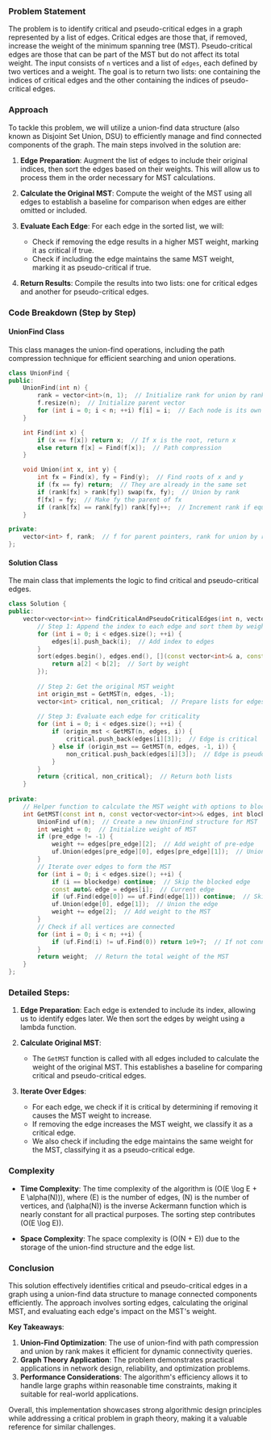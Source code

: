 ### Problem Statement

The problem is to identify critical and pseudo-critical edges in a graph represented by a list of edges. Critical edges are those that, if removed, increase the weight of the minimum spanning tree (MST). Pseudo-critical edges are those that can be part of the MST but do not affect its total weight. The input consists of `n` vertices and a list of `edges`, each defined by two vertices and a weight. The goal is to return two lists: one containing the indices of critical edges and the other containing the indices of pseudo-critical edges.

### Approach

To tackle this problem, we will utilize a union-find data structure (also known as Disjoint Set Union, DSU) to efficiently manage and find connected components of the graph. The main steps involved in the solution are:

1. **Edge Preparation**: Augment the list of edges to include their original indices, then sort the edges based on their weights. This will allow us to process them in the order necessary for MST calculations.

2. **Calculate the Original MST**: Compute the weight of the MST using all edges to establish a baseline for comparison when edges are either omitted or included.

3. **Evaluate Each Edge**: For each edge in the sorted list, we will:
   - Check if removing the edge results in a higher MST weight, marking it as critical if true.
   - Check if including the edge maintains the same MST weight, marking it as pseudo-critical if true.

4. **Return Results**: Compile the results into two lists: one for critical edges and another for pseudo-critical edges.

### Code Breakdown (Step by Step)

#### UnionFind Class

This class manages the union-find operations, including the path compression technique for efficient searching and union operations.

```cpp
class UnionFind {
public:
    UnionFind(int n) {
        rank = vector<int>(n, 1);  // Initialize rank for union by rank
        f.resize(n);  // Initialize parent vector
        for (int i = 0; i < n; ++i) f[i] = i;  // Each node is its own parent initially
    }

    int Find(int x) {
        if (x == f[x]) return x;  // If x is the root, return x
        else return f[x] = Find(f[x]);  // Path compression
    }

    void Union(int x, int y) {
        int fx = Find(x), fy = Find(y);  // Find roots of x and y
        if (fx == fy) return;  // They are already in the same set
        if (rank[fx] > rank[fy]) swap(fx, fy);  // Union by rank
        f[fx] = fy;  // Make fy the parent of fx
        if (rank[fx] == rank[fy]) rank[fy]++;  // Increment rank if equal
    }

private:
    vector<int> f, rank;  // f for parent pointers, rank for union by rank
};
```

#### Solution Class

The main class that implements the logic to find critical and pseudo-critical edges.

```cpp
class Solution {
public:
    vector<vector<int>> findCriticalAndPseudoCriticalEdges(int n, vector<vector<int>>& edges) {
        // Step 1: Append the index to each edge and sort them by weight
        for (int i = 0; i < edges.size(); ++i) {
            edges[i].push_back(i);  // Add index to edges
        }
        sort(edges.begin(), edges.end(), [](const vector<int>& a, const vector<int>& b) {
            return a[2] < b[2];  // Sort by weight
        });
        
        // Step 2: Get the original MST weight
        int origin_mst = GetMST(n, edges, -1);
        vector<int> critical, non_critical;  // Prepare lists for edges
        
        // Step 3: Evaluate each edge for criticality
        for (int i = 0; i < edges.size(); ++i) {
            if (origin_mst < GetMST(n, edges, i)) {
                critical.push_back(edges[i][3]);  // Edge is critical
            } else if (origin_mst == GetMST(n, edges, -1, i)) {
                non_critical.push_back(edges[i][3]);  // Edge is pseudo-critical
            }
        }
        return {critical, non_critical};  // Return both lists
    }
    
private:
    // Helper function to calculate the MST weight with options to block an edge or include a pre-edge
    int GetMST(const int n, const vector<vector<int>>& edges, int blockedge, int pre_edge = -1) {
        UnionFind uf(n);  // Create a new UnionFind structure for MST
        int weight = 0;  // Initialize weight of MST
        if (pre_edge != -1) {
            weight += edges[pre_edge][2];  // Add weight of pre-edge
            uf.Union(edges[pre_edge][0], edges[pre_edge][1]);  // Union pre-edge
        }
        // Iterate over edges to form the MST
        for (int i = 0; i < edges.size(); ++i) {
            if (i == blockedge) continue;  // Skip the blocked edge
            const auto& edge = edges[i];  // Current edge
            if (uf.Find(edge[0]) == uf.Find(edge[1])) continue;  // Skip if already connected
            uf.Union(edge[0], edge[1]);  // Union the edge
            weight += edge[2];  // Add weight to the MST
        }
        // Check if all vertices are connected
        for (int i = 0; i < n; ++i) {
            if (uf.Find(i) != uf.Find(0)) return 1e9+7;  // If not connected, return a large value
        }
        return weight;  // Return the total weight of the MST
    }
};
```

### Detailed Steps:

1. **Edge Preparation**: Each edge is extended to include its index, allowing us to identify edges later. We then sort the edges by weight using a lambda function.

2. **Calculate Original MST**:
   - The `GetMST` function is called with all edges included to calculate the weight of the original MST. This establishes a baseline for comparing critical and pseudo-critical edges.

3. **Iterate Over Edges**:
   - For each edge, we check if it is critical by determining if removing it causes the MST weight to increase.
   - If removing the edge increases the MST weight, we classify it as a critical edge.
   - We also check if including the edge maintains the same weight for the MST, classifying it as a pseudo-critical edge.

### Complexity

- **Time Complexity**: The time complexity of the algorithm is \(O(E \log E + E \alpha(N))\), where \(E\) is the number of edges, \(N\) is the number of vertices, and \(\alpha(N)\) is the inverse Ackermann function which is nearly constant for all practical purposes. The sorting step contributes \(O(E \log E)\).

- **Space Complexity**: The space complexity is \(O(N + E)\) due to the storage of the union-find structure and the edge list.

### Conclusion

This solution effectively identifies critical and pseudo-critical edges in a graph using a union-find data structure to manage connected components efficiently. The approach involves sorting edges, calculating the original MST, and evaluating each edge's impact on the MST's weight.

**Key Takeaways**:
1. **Union-Find Optimization**: The use of union-find with path compression and union by rank makes it efficient for dynamic connectivity queries.
2. **Graph Theory Application**: The problem demonstrates practical applications in network design, reliability, and optimization problems.
3. **Performance Considerations**: The algorithm's efficiency allows it to handle large graphs within reasonable time constraints, making it suitable for real-world applications.

Overall, this implementation showcases strong algorithmic design principles while addressing a critical problem in graph theory, making it a valuable reference for similar challenges.